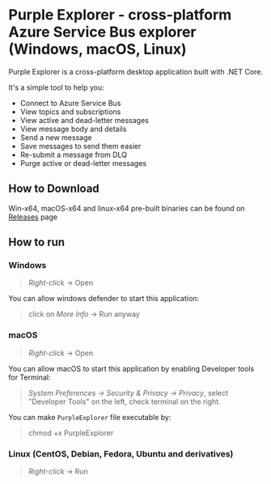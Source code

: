 # Purple Explorer - cross-platform Azure Service Bus explorer (Windows, macOS, Linux)

Purple Explorer is a cross-platform desktop application built with .NET Core. 

It's a simple tool to help you: 
* Connect to Azure Service Bus
* View topics and subscriptions
* View active and dead-letter messages
* View message body and details
* Send a new message
* Save messages to send them easier
* Re-submit a message from DLQ
* Purge active or dead-letter messages

## How to Download
Win-x64, macOS-x64 and linux-x64 pre-built binaries can be found on [Releases](https://github.com/telstrapurple/PurpleExplorer/releases) page

## How to run
### Windows
> _Right-click_ -> Open

You can allow windows defender to start this application:
> click on _More Info_ -> Run anyway

### macOS
> _Right-click_ -> Open

You can allow macOS to start this application by enabling Developer tools for Terminal:
> _System Preferences -> Security & Privacy -> Privacy_, select "Developer Tools" on the left, check terminal on the right.

You can make `PurpleExplorer` file executable by:
> chmod +x PurpleExplorer

### Linux (CentOS, Debian, Fedora, Ubuntu and derivatives)
> _Right-click_ -> Run